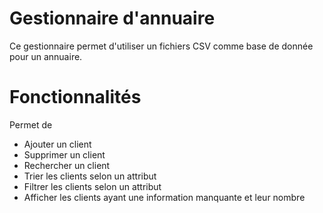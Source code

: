 # Gestionnaire d'annuaire
Ce gestionnaire permet d'utiliser un fichiers CSV comme base de donnée pour un annuaire.

# Fonctionnalités
Permet de 
- Ajouter un client
- Supprimer un client
- Rechercher un client
- Trier les clients selon un attribut
- Filtrer les clients selon un attribut
- Afficher les clients ayant une information manquante et leur nombre
